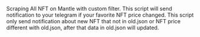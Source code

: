 Scraping All NFT on Mantle with custom filter. This script will send notification to your telegram if your favorite NFT price changed. This script only send notification about new NFT that not in old.json or NFT price different with old.json, after that data in old.json will updated.
